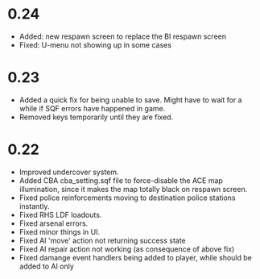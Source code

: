 # 0.24
- Added: new respawn screen to replace the BI respawn screen
- Fixed: U-menu not showing up in some cases

# 0.23
- Added a quick fix for being unable to save. Might have to wait for a while if SQF errors have happened in game.
- Removed keys temporarily until they are fixed.

# 0.22
- Improved undercover system.
- Added CBA cba_setting.sqf file to force-disable the ACE map illumination, since it makes the map totally black on respawn screen.
- Fixed police reinforcements moving to destination police stations instantly.
- Fixed RHS LDF loadouts.
- Fixed arsenal errors.
- Fixed minor things in UI.
- Fixed AI 'move' action not returning success state
- Fixed AI repair action not working (as consequence of above fix)
- Fixed damange event handlers being added to player, while should be added to AI only